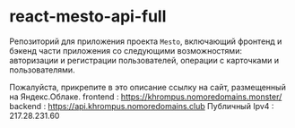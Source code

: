 # react-mesto-api-full
Репозиторий для приложения проекта `Mesto`, включающий фронтенд и бэкенд части приложения со следующими возможностями: авторизации и регистрации пользователей, операции с карточками и пользователями. 
  
Пожалуйста, прикрепите в это описание ссылку на сайт, размещенный на Яндекс.Облаке.
frontend : https://khrompus.nomoredomains.monster/ 
backend : https://api.khrompus.nomoredomains.club
Публичный Ipv4 : 217.28.231.60
